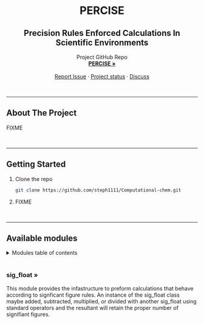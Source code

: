 <!-- PROJECT INTRO -->
<h1 align="center">PERCISE</h1>
<h2 align="center">Precision Rules Enforced Calculations In Scientific Environments</h2>

  <p align="center">
    Project GitHub Repo
    <br />
    <a href="https://github.com/steph1111/PRECISE-Precision-Rules-Enforced-Calculations-In-Scientific-Environments"><strong>PERCISE »</strong></a>
    <br />
    <br />
    <a href="https://github.com/steph1111/PRECISE-Precision-Rules-Enforced-Calculations-In-Scientific-Environments/issues">Report Issue</a>
    ·
    <a href="https://github.com/users/steph1111/projects/1">Project status</a>
    ·
    <a href="https://github.com/steph1111/PRECISE-Precision-Rules-Enforced-Calculations-In-Scientific-Environments/discussions/18">Discuss</a>
  </p>
</div>

<br>

<!-- ABOUT THE PROJECT -->

---
## About The Project
FIXME

<br>

<!-- GETTING STARTED -->

---
## Getting Started

1. Clone the repo
   ```sh
   git clone https://github.com/steph1111/Computational-chem.git
   ```
2. FIXME 

<br>

<!-- USAGE -->

---
## Available modules
<!-- TABLE OF CONTENTS -->
<details>
  <summary>Modules table of contents</summary>
  <ol>
    <li><a href="#sig_float">sig_float</a>
  </ol>
</details>
<br>

<h3 href="https://github.com/steph1111/PRECISE-Precision-Rules-Enforced-Calculations-In-Scientific-Environments/tree/main/sig_float">sig_float »</strong></h3>

This module provides the infastructure to preform calculations that behave according to signficant figure rules. An instance of the sig_float class maybe added, subtracted, multiplied, or divided with another sig_float using standard operators and the resultant will retain the proper number of signifiant figures.